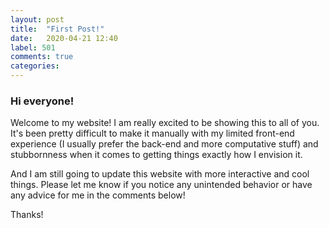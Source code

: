 ```yaml
---
layout: post
title:  "First Post!"
date:   2020-04-21 12:40
label: 501
comments: true
categories: 
---
```

### Hi everyone!

Welcome to my website! I am really excited to be showing this to all of you. It's been pretty difficult to make it manually with my limited front-end experience (I usually prefer the back-end and more computative stuff) and stubbornness when it comes to getting things exactly how I envision it.

And I am still going to update this website with more interactive and cool things. Please let me know if you notice any unintended behavior or have any advice for me in the comments below!

Thanks!
